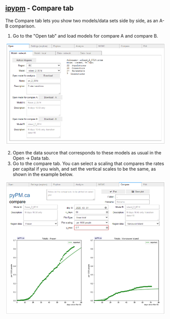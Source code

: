 ## [ipypm](index.md) - Compare tab

The Compare tab lets you show two models/data sets side by side, as an A-B comparison.

1. Go to the "Open tab" and load models for compare A and compare B.

![compare-open](img/compare-open.png)

2. Open the data source that corresponds to these models as usual in the Open -> Data tab.
3. Go to the compare tab. You can select a scaling that compares the rates per capital if you wish, and set the vertical scales
to be the same, as shown in the example below.

![compare-plot](img/compare-plot.png)

